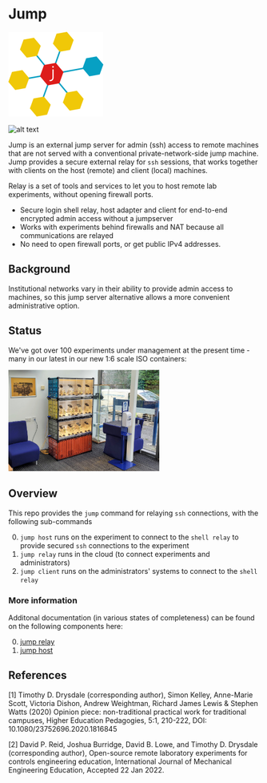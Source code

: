 # Jump

![alt text][logo]

![alt text][status]


Jump is an external jump server for admin (ssh) access to remote machines that are not served with a conventional private-network-side jump machine. Jump provides a secure external relay for `ssh` sessions, that works together with clients on the host (remote) and client (local) machines.

Relay is a set of tools and services to let you to host remote lab experiments, without opening firewall ports.

 - Secure login shell relay, host adapter and client for end-to-end encrypted admin access without a jumpserver 
 - Works with experiments behind firewalls and NAT because all communications are relayed 
 - No need to open firewall ports, or get public IPv4 addresses.
 
## Background
 
Institutional networks vary in their ability to provide admin access to machines, so this jump server alternative allows a more convenient administrative option.
  
## Status

We've got over 100 experiments under management at the present time - many in our latest in our new 1:6 scale ISO containers:

<img src="./img/AGB_Spinners.jpg" width="60%" alt="One-sixth scale model containers holding spinner experiments">

## Overview

This repo provides the `jump` command for relaying `ssh` connections, with the following sub-commands 

0. `jump host` runs on the experiment to connect to the `shell relay` to provide secured `ssh` connections to the experiment
0. `jump relay` runs in the cloud (to connect experiments and administrators)
0. `jump client` runs on the administrators' systems to connect to the `shell relay` 

### More information

Additonal documentation (in various states of completeness) can be found on the following components here:

0. [jump relay](./internal/shellrelay/README.md)
0. [jump host](./internal/shellhost/README.md)

## References

[1] Timothy D. Drysdale (corresponding author), Simon Kelley, Anne-Marie Scott, Victoria Dishon, Andrew Weightman, Richard James Lewis & Stephen Watts (2020) Opinion piece: non-traditional practical work for traditional campuses, Higher Education Pedagogies, 5:1, 210-222, DOI: 10.1080/23752696.2020.1816845 

[2] David P. Reid, Joshua Burridge, David B. Lowe, and Timothy D. Drysdale (corresponding author), Open-source remote laboratory experiments for controls engineering education, International Journal of Mechanical Engineering Education, Accepted 22 Jan 2022. 


[status]: https://img.shields.io/badge/status-operating-green "status; alpha"
[logo]: ./img/logo.png "Relay ecosystem logo - hexagons connected in a network to a letter R"

